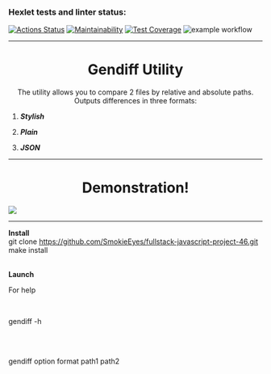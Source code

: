 ### Hexlet tests and linter status:
[![Actions Status](https://github.com/SmokieEyes/frontend-project-46/workflows/hexlet-check/badge.svg)](https://github.com/SmokieEyes/frontend-project-46/actions)
[![Maintainability](https://api.codeclimate.com/v1/badges/27ddf4e4282dc9bba4c9/maintainability)](https://codeclimate.com/github/SmokieEyes/frontend-project-46/maintainability)
[![Test Coverage](https://api.codeclimate.com/v1/badges/27ddf4e4282dc9bba4c9/test_coverage)](https://codeclimate.com/github/SmokieEyes/frontend-project-46/test_coverage)
![example workflow](https://github.com/SmokieEyes/frontend-project-46/actions/workflows/git-check.yml/badge.svg)
<hr>
<h1 align="center">Gendiff Utility</h1>
<p align="center">The utility allows you to compare 2 files by relative and absolute paths. Outputs differences in three formats: </p>

<ol>
<li><p style="font-style: italic; font-weight: bold">Stylish</p></li>
<li><p style="font-style: italic; font-weight: bold">Plain</li> 
<li><p style="font-style: italic; font-weight: bold">JSON</p></li>
</ol>
<hr>
<h1 align="center">Demonstration!</h1>
<a href="https://asciinema.org/a/2EwwhpM37mfPVewRxUrzxhW7g" target="_blank"><img src="https://asciinema.org/a/2EwwhpM37mfPVewRxUrzxhW7g.svg" /></a>
<hr>

<b align="center">Install</b><br/>
git clone https://github.com/SmokieEyes/fullstack-javascript-project-46.git <br/>
make install<br/>
<br/>

<b align="center">Launch</b>
<p>For help</p><br/>
<p>gendiff -h</p><br/>
<br/>
<p>gendiff option format path1 path2</p>
